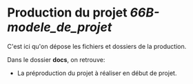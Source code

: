 # Production du projet *66B-modele_de_projet*
C'est ici qu'on dépose les fichiers et dossiers de la production. 

Dans le dossier **docs**, on retrouve:
* La préproduction du projet à réaliser en début de projet.